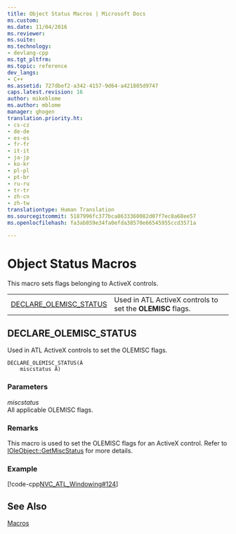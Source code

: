 ```yaml
---
title: Object Status Macros | Microsoft Docs
ms.custom: 
ms.date: 11/04/2016
ms.reviewer: 
ms.suite: 
ms.technology:
- devlang-cpp
ms.tgt_pltfrm: 
ms.topic: reference
dev_langs:
- C++
ms.assetid: 727dbef2-a342-4157-9d64-a421805d9747
caps.latest.revision: 16
author: mikeblome
ms.author: mblome
manager: ghogen
translation.priority.ht:
- cs-cz
- de-de
- es-es
- fr-fr
- it-it
- ja-jp
- ko-kr
- pl-pl
- pt-br
- ru-ru
- tr-tr
- zh-cn
- zh-tw
translationtype: Human Translation
ms.sourcegitcommit: 5187996fc377bca8633360082d07f7ec8a68ee57
ms.openlocfilehash: fa3ab859e34fa0efda38570e66545955ccd3571a

---
```

# Object Status Macros
This macro sets flags belonging to ActiveX controls.  
  
|||  
|-|-|  
|[DECLARE_OLEMISC_STATUS](#declare_olemisc_status)|Used in ATL ActiveX controls to set the **OLEMISC** flags.|  
  
##  <a name="declare_olemisc_status"></a>  DECLARE_OLEMISC_STATUS  
 Used in ATL ActiveX controls to set the OLEMISC flags.  
  
```
DECLARE_OLEMISC_STATUS(Â
    miscstatus Â)
```  
  
### Parameters  
 *miscstatus*  
 All applicable OLEMISC flags.  
  
### Remarks  
 This macro is used to set the OLEMISC flags for an ActiveX control. Refer to [IOleObject::GetMiscStatus](http://msdn.microsoft.com/library/windows/desktop/ms678521) for more details.  
  
### Example  
 [!code-cpp[NVC_ATL_Windowing#124](../../atl/codesnippet/cpp/object-status-macros_1.h)]  
  
## See Also  
 [Macros](../../atl/reference/atl-macros.md)



<!--HONumber=Jan17_HO2-->


